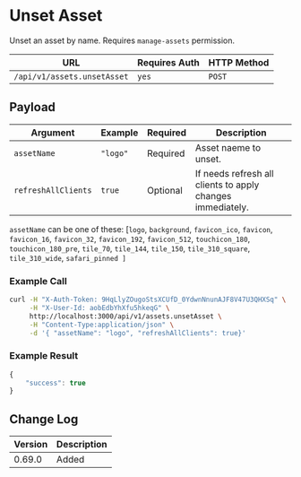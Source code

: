 # Unset Asset

Unset an asset by name. Requires `manage-assets` permission.

| URL                         | Requires Auth | HTTP Method |
| --------------------------- | ------------- | ----------- |
| `/api/v1/assets.unsetAsset` | `yes`         | `POST`      |

## Payload

| Argument            | Example  | Required | Description                                                |
| ------------------- | -------- | -------- | ---------------------------------------------------------- |
| `assetName`         | `"logo"` | Required | Asset naeme to unset.                                      |
| `refreshAllClients` | `true`   | Optional | If needs refresh all clients to apply changes immediately. |

`assetName` can be one of these: \[`logo`, `background`, `favicon_ico`, `favicon`, `favicon_16`, `favicon_32`, `favicon_192`, `favicon_512`, `touchicon_180`, `touchicon_180_pre`, `tile_70`, `tile_144`, `tile_150`, `tile_310_square`, `tile_310_wide`, `safari_pinned ]`

### Example Call

```bash
curl -H "X-Auth-Token: 9HqLlyZOugoStsXCUfD_0YdwnNnunAJF8V47U3QHXSq" \
     -H "X-User-Id: aobEdbYhXfu5hkeqG" \
     http://localhost:3000/api/v1/assets.unsetAsset \
     -H "Content-Type:application/json" \
     -d '{ "assetName": "logo", "refreshAllClients": true}'
```

### Example Result

```javascript
{
    "success": true
}
```

## Change Log

| Version | Description |
| ------- | ----------- |
| 0.69.0  | Added       |
